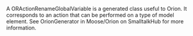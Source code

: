 A ORActionRenameGlobalVariable is a generated class useful to Orion. It corresponds to an action that can be performed on a type of model element. See OrionGenerator in Moose/Orion on SmalltalkHub for more information.